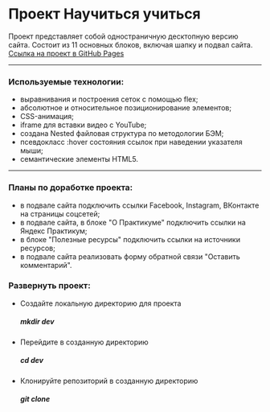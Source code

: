 # Проект Научиться учиться

Проект представляет собой одностраничную десктопную версию сайта.
Состоит из 11 основных блоков, включая шапку и подвал сайта.
[Ссылка на проект в GitHub Pages](https://milanka-m.github.io/how-to-learn/)

-------
### Используемые технологии:

* выравнивания и построения сеток с помощью flex;
* абсолютное и относительное позиционирование элементов;
* CSS-анимация;
* iframe для вставки видео с YouTube;
* cоздана Nested файловая структура по методологии БЭМ;
* псевдокласс :hover состояния ссылок при наведении указателя мыши;
* семантические элементы HTML5.

-------
### Планы по доработке проекта:

* в подвале сайта подключить ссылки Facebook, Instagram, ВКонтакте на страницы соцсетей;
* в подвале сайта, в блоке "О Практикуме" подключить ссылки на Яндекс Практикум;
* в блоке "Полезные ресурсы" подключить ссылки на источники ресурсов;
* в подвале сайта реализовать форму обратной связи "Оставить комментарий".

### Развернуть проект:

* Создайте локальную директорию для проекта
   ##### mkdir dev
* Перейдите в созданную директорию
   ##### cd dev
* Клонируйте репозиторий в созданную директорию
   ##### git clone 

